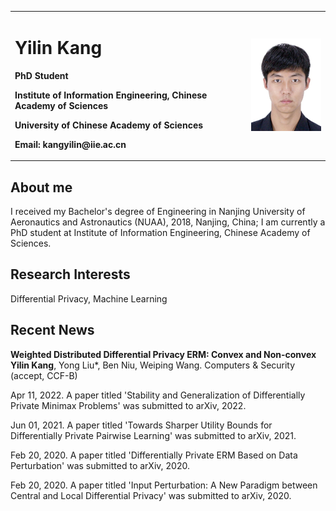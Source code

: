 <table border="0">
  <tr>
    <td width="75%">
      <h1>Yilin Kang</h1>
      <p><b>PhD Student</b></p>
      <p><b>Institute of Information Engineering, Chinese Academy of Sciences</b></p>
      <p><b>University of Chinese Academy of Sciences</b></p>
      <p><b>Email: kangyilin@iie.ac.cn</b></p>
    </td>
    <td width="25%">
      <img src="/photof.jpg" width="100%">
    </td>
  </tr>
</table>

## About me
I received my Bachelor's degree of Engineering in Nanjing University of Aeronautics and Astronautics (NUAA), 2018, Nanjing, China;
I am currently a PhD student at Institute of Information Engineering, Chinese Academy of Sciences.

## Research Interests
Differential Privacy, Machine Learning

## Recent News
**Weighted Distributed Differential Privacy ERM: Convex and Non-convex**  
**Yilin Kang**, Yong Liu*, Ben Niu, Weiping Wang. Computers & Security (accept, CCF-B)

Apr 11, 2022. A paper titled 'Stability and Generalization of Differentially Private Minimax Problems' was submitted to arXiv, 2022.

Jun 01, 2021. A paper titled 'Towards Sharper Utility Bounds for Differentially Private Pairwise Learning' was submitted to arXiv, 2021.

Feb 20, 2020. A paper titled 'Differentially Private ERM Based on Data Perturbation' was submitted to arXiv, 2020.

Feb 20, 2020. A paper titled 'Input Perturbation: A New Paradigm between Central and Local Differential Privacy' was submitted to arXiv, 2020.
